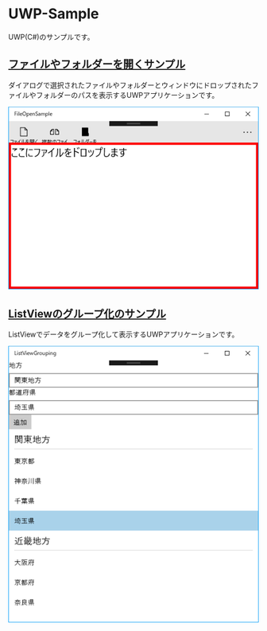 # UWP-Sample

UWP(C#)のサンプルです。

## [ファイルやフォルダーを開くサンプル](FileOpenSample/)

ダイアログで選択されたファイルやフォルダーとウィンドウにドロップされたファイルやフォルダーのパスを表示するUWPアプリケーションです。

![ファイルやフォルダーを開くサンプルのスクリーンショット](FileOpenSample/FileOpenSample.png)

## [ListViewのグループ化のサンプル](ListViewGrouping/)

ListViewでデータをグループ化して表示するUWPアプリケーションです。

![ListViewのグループ化のサンプルのスクリーンショット](ListViewGrouping/ListViewGrouping.png)
